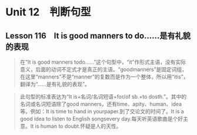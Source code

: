 ﻿ # Unit 12　判断句型
 ## Lesson 116　It is good manners to do……是有礼貌的表现
 
> 在“It is good manners todo……”这个句型中，“it”作形式主语，没有实际意义，后面的动词不定式才是真正的主语。“goodmanners”是固定词组，在这里“manners”不是“manner”的复数而是作为一个整体，所以用“itis”，翻译为“……是有礼貌的表现”。

> 此句型的标准表达为“It is+名词/名词短语+for/of sb.+to dosth.”。其中的名词或名词短语除了good manners，还有time、apity、human、idea等。例如：It is time to hand in yourpaper.到了交论文的时间了。It is a good idea to listen to English songsevery day.每天听英语歌曲是个好主意。It is human to doubt.怀疑是人的天性。


 